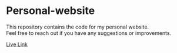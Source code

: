 # Personal-website

This repository contains the code for my personal website.  
Feel free to reach out if you have any suggestions or improvements.

[Live Link](https://www.omkaushik.com/)

